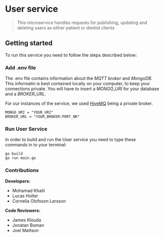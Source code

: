 # User service

> This microservice handles requests for publishing, updating and deleting users as either patient or dentist clients


## Getting started


To run this service you need to follow the steps described below:


### Add .env file

The .env file contains information about the *MQTT broker* and *MongoDB*. This informatin is best contained locally on your computer, to keep your connections private. You will have to insert a *MONGO_URI* for your database and a *BROKER_URL*.

For our instances of the service, we used [HiveMQ](https://www.hivemq.com/mqtt/) being a private broker.

```
MONGO_URI = "YOUR_URI"
BROKER_URL = "YOUR_BROKER:PORT_NR"
```

### Run User Service

In order to build and run the User service you need to type these commands in to your terminal:

```
go build
go run main.go
```
 

### Contributions

**Developers:**
- Mohamad Khalil
- Lucas Holter
- Cornelia Olofsson Larsson 

**Code Reviewers:**
- James Klouda 
- Jonatan Boman 
- Joel Mattson
